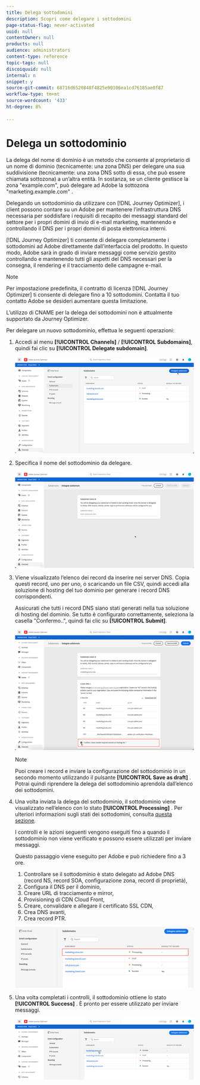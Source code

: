 ```yaml
---
title: Delega sottodomini
description: Scopri come delegare i sottodomini
page-status-flag: never-activated
uuid: null
contentOwner: null
products: null
audience: administrators
content-type: reference
topic-tags: null
discoiquuid: null
internal: n
snippet: y
source-git-commit: 68716d6520848f4825e90106ea1cd76185ae0f87
workflow-type: tm+mt
source-wordcount: '433'
ht-degree: 8%

---
```



# Delega un sottodominio

La delega del nome di dominio è un metodo che consente al proprietario di un nome di dominio (tecnicamente: una zona DNS) per delegare una sua suddivisione (tecnicamente: una zona DNS sotto di essa, che può essere chiamata sottozona) a un’altra entità. In sostanza, se un cliente gestisce la zona &quot;example.com&quot;, può delegare ad Adobe la sottozona &quot;marketing.example.com&quot; .

Delegando un sottodominio da utilizzare con [!DNL Journey Optimizer], i client possono contare su un Adobe per mantenere l’infrastruttura DNS necessaria per soddisfare i requisiti di recapito dei messaggi standard del settore per i propri domini di invio di e-mail marketing, mantenendo e controllando il DNS per i propri domini di posta elettronica interni.

[!DNL Journey Optimizer] ti consente di delegare completamente i sottodomini ad Adobe direttamente dall’interfaccia del prodotto. In questo modo, Adobe sarà in grado di inviare messaggi come servizio gestito controllando e mantenendo tutti gli aspetti del DNS necessari per la consegna, il rendering e il tracciamento delle campagne e-mail.

>[!NOTE]
>
>Per impostazione predefinita, il contratto di licenza [!DNL Journey Optimizer] ti consente di delegare fino a 10 sottodomini. Contatta il tuo contatto Adobe se desideri aumentare questa limitazione.
>
>L’utilizzo di CNAME per la delega dei sottodomini non è attualmente supportato da Journey Optimizer.

Per delegare un nuovo sottodominio, effettua le seguenti operazioni:

1. Accedi al menu **[!UICONTROL Channels]** / **[!UICONTROL Subdomains]**, quindi fai clic su **[!UICONTROL Delegate subdomain]**.

   ![](../assets/subdomain-delegate.png)

1. Specifica il nome del sottodominio da delegare.

   ![](../assets/subdomain-name.png)

1. Viene visualizzato l’elenco dei record da inserire nei server DNS. Copia questi record, uno per uno, o scaricando un file CSV, quindi accedi alla soluzione di hosting del tuo dominio per generare i record DNS corrispondenti.

   Assicurati che tutti i record DNS siano stati generati nella tua soluzione di hosting del dominio. Se tutto è configurato correttamente, seleziona la casella &quot;Confermo..&quot;, quindi fai clic su **[!UICONTROL Submit]**.

   ![](../assets/subdomain-submit.png)

   >[!NOTE]
   >
   >Puoi creare i record e inviare la configurazione del sottodominio in un secondo momento utilizzando il pulsante **[!UICONTROL Save as draft]** . Potrai quindi riprendere la delega del sottodominio aprendola dall’elenco dei sottodomini.

1. Una volta inviata la delega del sottodominio, il sottodominio viene visualizzato nell’elenco con lo stato **[!UICONTROL Processing]** . Per ulteriori informazioni sugli stati dei sottodomini, consulta [questa sezione](access-subdomains.md).

   I controlli e le azioni seguenti vengono eseguiti fino a quando il sottodominio non viene verificato e possono essere utilizzati per inviare messaggi.

   Questo passaggio viene eseguito per Adobe e può richiedere fino a 3 ore.

   1. Controllare se il sottodominio è stato delegato ad Adobe DNS (record NS, record SOA, configurazione zona, record di proprietà),
   1. Configura il DNS per il dominio,
   1. Creare URL di tracciamento e mirror,
   1. Provisioning di CDN Cloud Front,
   1. Creare, convalidare e allegare il certificato SSL CDN,
   1. Crea DNS avanti,
   1. Crea record PTR.

   ![](../assets/subdomain-processing.png)

1. Una volta completati i controlli, il sottodominio ottiene lo stato **[!UICONTROL Success]** . È pronto per essere utilizzato per inviare messaggi.

   <!-- later on, users will be notified in Pulse -->

   ![](../assets/subdomain-notification.png)


